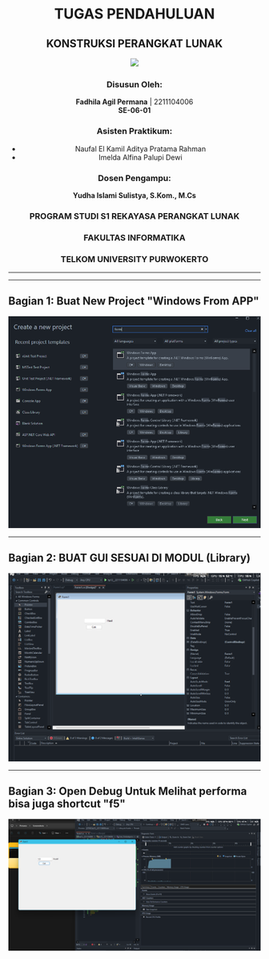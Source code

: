 
<div align="center">

# TUGAS PENDAHULUAN  
## KONSTRUKSI PERANGKAT LUNAK  

<img src="https://lac.telkomuniversity.ac.id/wp-content/uploads/2021/01/cropped-1200px-Telkom_University_Logo.svg-270x270.png" width="250px">

### Disusun Oleh:  
**Fadhila Agil Permana** | 2211104006  
**SE-06-01**  

### Asisten Praktikum:  
- Naufal El Kamil Aditya Pratama Rahman  
- Imelda Alfina Palupi Dewi  

### Dosen Pengampu:  
**Yudha Islami Sulistya, S.Kom., M.Cs**  

### PROGRAM STUDI S1 REKAYASA PERANGKAT LUNAK  
### FAKULTAS INFORMATIKA  
### TELKOM UNIVERSITY PURWOKERTO  

<hr>

</div>

---

## Bagian 1: Buat New Project "Windows From APP"   
<img src="IMAGE/TP/1.png">

---

## Bagian 2: BUAT GUI SESUAI DI MODUL (Library)  
<img src="IMAGE/TP/2.png">

---

## Bagian 3: Open Debug Untuk Melihat performa bisa juga shortcut "f5"
<img src="IMAGE/TP/3.png">


